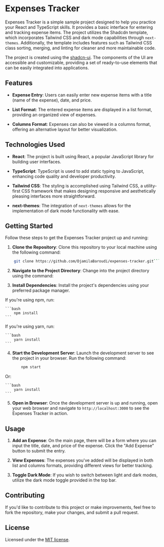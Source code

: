 # Expenses Tracker

Expenses Tracker is a simple sample project designed to help you practice your React and TypeScript skills. It provides a basic interface for entering and tracking expense items. The project utilizes the Shadcdn template, which incorporates Tailwind CSS and dark mode capabilities through `next-themes`. Additionally, the template includes features such as Tailwind CSS class sorting, merging, and linting for cleaner and more maintainable code.

The project is created using the [shadcn-ui](https://github.com/shadcn-ui/ui). The components of the UI are accessible and customizable, providing a set of ready-to-use elements that can be easily integrated into applications. 


## Features

- **Expense Entry**: Users can easily enter new expense items with a title (name of the expense), date, and price.

- **List Format**: The entered expense items are displayed in a list format, providing an organized view of expenses.

- **Columns Format**: Expenses can also be viewed in a columns format, offering an alternative layout for better visualization.

## Technologies Used

- **React**: The project is built using React, a popular JavaScript library for building user interfaces.

- **TypeScript**: TypeScript is used to add static typing to JavaScript, enhancing code quality and developer productivity.

- **Tailwind CSS**: The styling is accomplished using Tailwind CSS, a utility-first CSS framework that makes designing responsive and aesthetically pleasing interfaces more straightforward.

- **next-themes**: The integration of `next-themes` allows for the implementation of dark mode functionality with ease.

## Getting Started

Follow these steps to get the Expenses Tracker project up and running:

1. **Clone the Repository**: Clone this repository to your local machine using the following command:

```bash 
    git clone https://github.com/DjamilaBaroudi/expenses-tracker.git``` 
```


2. **Navigate to the Project Directory**: Change into the project directory using the command:


3. **Install Dependencies**: Install the project's dependencies using your preferred package manager. 

If you're using npm, run:

    ```bash
        npm install
    ```

If you're using yarn, run:

    ```bash
        yarn install
    ```

4. **Start the Development Server**: Launch the development server to see the project in your browser. Run the following command:

    ```bash
        npm start
    ```
Or:
    
    ```bash
        yarn install
    ```


5. **Open in Browser**: Once the development server is up and running, open your web browser and navigate to `http://localhost:3000` to see the Expenses Tracker in action.

## Usage

1. **Add an Expense**: On the main page, there will be a form where you can input the title, date, and price of the expense. Click the "Add Expense" button to submit the entry.

2. **View Expenses**: The expenses you've added will be displayed in both list and columns formats, providing different views for better tracking.

3. **Toggle Dark Mode**: If you wish to switch between light and dark modes, utilize the dark mode toggle provided in the top bar.

## Contributing

If you'd like to contribute to this project or make improvements, feel free to fork the repository, make your changes, and submit a pull request.


## License

Licensed under the [MIT license](https://github.com/shadcn/ui/blob/main/LICENSE.md).
